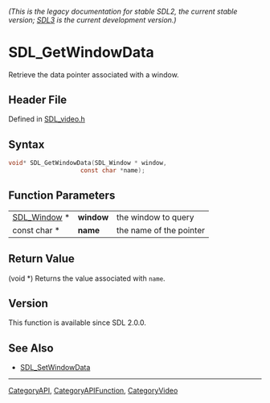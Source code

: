 ###### (This is the legacy documentation for stable SDL2, the current stable version; [SDL3](https://wiki.libsdl.org/SDL3/) is the current development version.)
# SDL_GetWindowData

Retrieve the data pointer associated with a window.

## Header File

Defined in [SDL_video.h](https://github.com/libsdl-org/SDL/blob/SDL2/include/SDL_video.h)

## Syntax

```c
void* SDL_GetWindowData(SDL_Window * window,
                    const char *name);
```

## Function Parameters

|                            |            |                         |
| -------------------------- | ---------- | ----------------------- |
| [SDL_Window](SDL_Window) * | **window** | the window to query     |
| const char *               | **name**   | the name of the pointer |

## Return Value

(void *) Returns the value associated with `name`.

## Version

This function is available since SDL 2.0.0.

## See Also

- [SDL_SetWindowData](SDL_SetWindowData)

----
[CategoryAPI](CategoryAPI), [CategoryAPIFunction](CategoryAPIFunction), [CategoryVideo](CategoryVideo)

